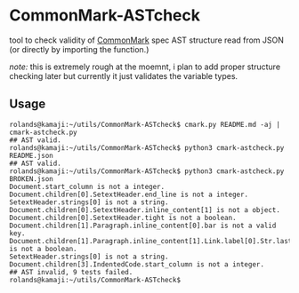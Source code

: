 CommonMark-ASTcheck
===================

tool to check validity of [CommonMark](http://commonmark.org) spec AST structure read from JSON (or directly by importing the function.)

*note:* this is extremely rough at the moemnt, i plan to add proper structure checking later but currently it just validates the variable types. 

Usage
-----

    rolands@kamaji:~/utils/CommonMark-ASTcheck$ cmark.py README.md -aj | cmark-astcheck.py
    ## AST valid.
    rolands@kamaji:~/utils/CommonMark-ASTcheck$ python3 cmark-astcheck.py README.json 
    ## AST valid.
    rolands@kamaji:~/utils/CommonMark-ASTcheck$ python3 cmark-astcheck.py BROKEN.json 
    Document.start_column is not a integer.
    Document.children[0].SetextHeader.end_line is not a integer.
    SetextHeader.strings[0] is not a string.
    Document.children[0].SetextHeader.inline_content[1] is not a object.
    Document.children[0].SetextHeader.tight is not a boolean.
    Document.children[1].Paragraph.inline_content[0].bar is not a valid key.
    Document.children[1].Paragraph.inline_content[1].Link.label[0].Str.last_line_blank is not a boolean.
    SetextHeader.strings[0] is not a string.
    Document.children[3].IndentedCode.start_column is not a integer.
    ## AST invalid, 9 tests failed.
    rolands@kamaji:~/utils/CommonMark-ASTcheck$
